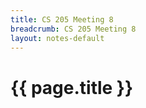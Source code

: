 ```yaml
---
title: CS 205 Meeting 8
breadcrumb: CS 205 Meeting 8
layout: notes-default
---
```

# {{ page.title }}

